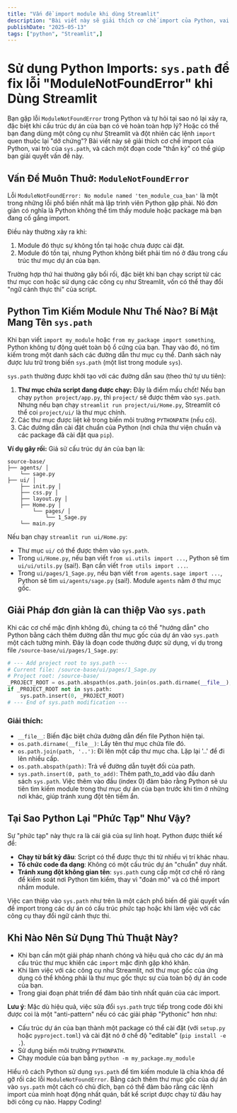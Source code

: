 ```yaml
---
title: "Vấn đề import module khi dùng Streamlit"
description: "Bài viết này sẽ giải thích cơ chế import của Python, vai trò của sys.path"
publishDate: "2025-05-13"
tags: ["python", "Streamlit",]
---
```

# Sử dụng Python Imports: `sys.path` để fix lỗi "ModuleNotFoundError" khi Dùng Streamlit

Bạn gặp lỗi `ModuleNotFoundError` trong Python và tự hỏi tại sao nó lại xảy ra, đặc biệt khi cấu trúc dự án của bạn có vẻ hoàn toàn hợp lý? Hoặc có thể bạn đang dùng một công cụ như Streamlit và đột nhiên các lệnh `import` quen thuộc lại "dở chứng"? Bài viết này sẽ giải thích cơ chế import của Python, vai trò của `sys.path`, và cách một đoạn code "thần kỳ" có thể giúp bạn giải quyết vấn đề này.

## Vấn Đề Muôn Thuở: `ModuleNotFoundError`

Lỗi `ModuleNotFoundError: No module named 'ten_module_cua_ban'` là một trong những lỗi phổ biến nhất mà lập trình viên Python gặp phải. Nó đơn giản có nghĩa là Python không thể tìm thấy module hoặc package mà bạn đang cố gắng import.

Điều này thường xảy ra khi:
1.  Module đó thực sự không tồn tại hoặc chưa được cài đặt.
2.  Module đó tồn tại, nhưng Python không biết phải tìm nó ở đâu trong cấu trúc thư mục dự án của bạn.

Trường hợp thứ hai thường gây bối rối, đặc biệt khi bạn chạy script từ các thư mục con hoặc sử dụng các công cụ như Streamlit, vốn có thể thay đổi "ngữ cảnh thực thi" của script.

## Python Tìm Kiếm Module Như Thế Nào? Bí Mật Mang Tên `sys.path`

Khi bạn viết `import my_module` hoặc `from my_package import something`, Python không tự động quét toàn bộ ổ cứng của bạn. Thay vào đó, nó tìm kiếm trong một danh sách các đường dẫn thư mục cụ thể. Danh sách này được lưu trữ trong biến `sys.path` (một list trong module `sys`).

`sys.path` thường được khởi tạo với các đường dẫn sau (theo thứ tự ưu tiên):
1.  **Thư mục chứa script đang được chạy:** Đây là điểm mấu chốt! Nếu bạn chạy `python project/app.py`, thì `project/` sẽ được thêm vào `sys.path`. Nhưng nếu bạn chạy `streamlit run project/ui/Home.py`, Streamlit có thể coi `project/ui/` là thư mục chính.
2.  Các thư mục được liệt kê trong biến môi trường `PYTHONPATH` (nếu có).
3.  Các đường dẫn cài đặt chuẩn của Python (nơi chứa thư viện chuẩn và các package đã cài đặt qua `pip`).

**Ví dụ gây rối:**
Giả sử cấu trúc dự án của bạn là:

```
source-base/ 
├── agents/ │   
    └── sage.py 
├── ui/ │   
    ├── init.py │   
    ├── css.py │  
    ├── layout.py │   
    ├── Home.py │   
        └── pages/ │       
            └── 1_Sage.py 
    └── main.py
```

Nếu bạn chạy `streamlit run ui/Home.py`:
-   Thư mục `ui/` có thể được thêm vào `sys.path`.
-   Trong `ui/Home.py`, nếu bạn viết `from ui.utils import ...`, Python sẽ tìm `ui/ui/utils.py` (sai!). Bạn cần viết `from utils import ...`.
-   Trong `ui/pages/1_Sage.py`, nếu bạn viết `from agents.sage import ...`, Python sẽ tìm `ui/agents/sage.py` (sai!). Module `agents` nằm ở thư mục gốc.

## Giải Pháp đơn giản là can thiệp Vào `sys.path`

Khi các cơ chế mặc định không đủ, chúng ta có thể "hướng dẫn" cho Python bằng cách thêm đường dẫn thư mục gốc của dự án vào `sys.path` một cách tường minh. Đây là đoạn code thường được sử dụng, ví dụ trong file `/source-base/ui/pages/1_Sage.py`:

```python
# --- Add project root to sys.path ---
# Current file: /source-base/ui/pages/1_Sage.py
# Project root: /source-base/
_PROJECT_ROOT = os.path.abspath(os.path.join(os.path.dirname(__file__), '..', '..'))
if _PROJECT_ROOT not in sys.path:
    sys.path.insert(0, _PROJECT_ROOT)
# --- End of sys.path modification ---
```

### Giải thích:
-   `__file__`: Biến đặc biệt chứa đường dẫn đến file Python hiện tại.
-   `os.path.dirname(__file__)`: Lấy tên thư mục chứa file đó.
-   `os.path.join(path, '..')`: Đi lên một cấp thư mục cha. Lặp lại '..' để đi lên nhiều cấp.
-   `os.path.abspath(path)`: Trả về đường dẫn tuyệt đối của path.
-   `sys.path.insert(0, path_to_add)`: Thêm path_to_add vào đầu danh sách `sys.path`. Việc thêm vào đầu (index 0) đảm bảo rằng Python sẽ ưu tiên tìm kiếm module trong thư mục dự án của bạn trước khi tìm ở những nơi khác, giúp tránh xung đột tên tiềm ẩn.

## Tại Sao Python Lại "Phức Tạp" Như Vậy?
Sự "phức tạp" này thực ra là cái giá của sự linh hoạt. Python được thiết kế để:
-   **Chạy từ bất kỳ đâu**: Script có thể được thực thi từ nhiều vị trí khác nhau.
-   **Tổ chức code đa dạng**: Không có một cấu trúc dự án "chuẩn" duy nhất.
-   **Tránh xung đột không gian tên**: `sys.path` cung cấp một cơ chế rõ ràng để kiểm soát nơi Python tìm kiếm, thay vì "đoán mò" và có thể import nhầm module.

Việc can thiệp vào `sys.path` như trên là một cách phổ biến để giải quyết vấn đề import trong các dự án có cấu trúc phức tạp hoặc khi làm việc với các công cụ thay đổi ngữ cảnh thực thi.

## Khi Nào Nên Sử Dụng Thủ Thuật Này?

-   Khi bạn cần một giải pháp nhanh chóng và hiệu quả cho các dự án mà cấu trúc thư mục khiến các `import` mặc định gặp khó khăn.
-   Khi làm việc với các công cụ như Streamlit, nơi thư mục gốc của ứng dụng có thể không phải là thư mục gốc thực sự của toàn bộ dự án code của bạn.
-   Trong giai đoạn phát triển để đảm bảo tính nhất quán của các import.

**Lưu ý**: Mặc dù hiệu quả, việc sửa đổi `sys.path` trực tiếp trong code đôi khi được coi là một "anti-pattern" nếu có các giải pháp "Pythonic" hơn như:
-   Cấu trúc dự án của bạn thành một package có thể cài đặt (với `setup.py` hoặc `pyproject.toml`) và cài đặt nó ở chế độ "editable" (`pip install -e .`).
-   Sử dụng biến môi trường `PYTHONPATH`.
-   Chạy module của bạn bằng `python -m my_package.my_module`

Hiểu rõ cách Python sử dụng `sys.path` để tìm kiếm module là chìa khóa để gỡ rối các lỗi `ModuleNotFoundError`. 
Bằng cách thêm thư mục gốc của dự án vào `sys.path` một cách có chủ đích, bạn có thể đảm bảo rằng các lệnh import của mình hoạt động nhất quán, bất kể script được chạy từ đâu hay bởi công cụ nào. 
Happy Coding!


